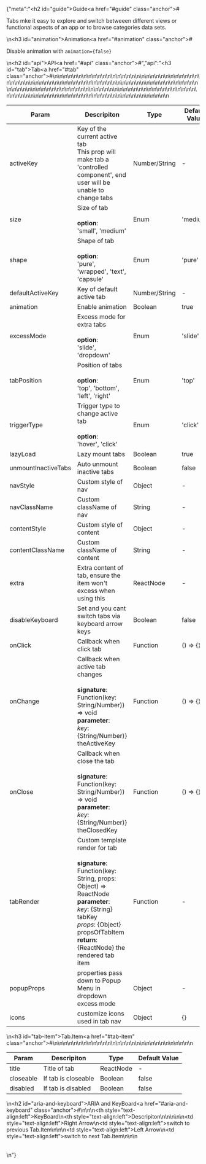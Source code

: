 {"meta":"<h2 id=\"guide\">Guide<a href=\"#guide\" class=\"anchor\">#</a></h2><p>Tabs mke it easy to explore and switch betweeen different views or functional aspects of an app or to browse categories data sets.</p>\n<h3 id=\"animation\">Animation<a href=\"#animation\" class=\"anchor\">#</a></h3><p>Disable animation with <code>animation={false}</code></p>\n<h2 id=\"api\">API<a href=\"#api\" class=\"anchor\">#</a></h2>","api":"<h3 id=\"tab\">Tab<a href=\"#tab\" class=\"anchor\">#</a></h3><table>\n<thead>\n<tr>\n<th>Param</th>\n<th>Descripiton</th>\n<th>Type</th>\n<th>Default Value</th>\n</tr>\n</thead>\n<tbody>\n<tr>\n<td>activeKey</td>\n<td>Key of the current active tab<br> This prop will make tab a &apos;controlled component&apos;, end user will be unable to change tabs</td>\n<td>Number/String</td>\n<td>-</td>\n</tr>\n<tr>\n<td>size</td>\n<td>Size of tab<br><br><strong>option</strong>:<br>&apos;small&apos;, &apos;medium&apos;</td>\n<td>Enum</td>\n<td>&apos;medium&apos;</td>\n</tr>\n<tr>\n<td>shape</td>\n<td>Shape of tab<br><br><strong>option</strong>:<br>&apos;pure&apos;, &apos;wrapped&apos;, &apos;text&apos;, &apos;capsule&apos;</td>\n<td>Enum</td>\n<td>&apos;pure&apos;</td>\n</tr>\n<tr>\n<td>defaultActiveKey</td>\n<td>Key of default active tab</td>\n<td>Number/String</td>\n<td>-</td>\n</tr>\n<tr>\n<td>animation</td>\n<td>Enable animation</td>\n<td>Boolean</td>\n<td>true</td>\n</tr>\n<tr>\n<td>excessMode</td>\n<td>Excess mode for extra tabs <br><br><strong>option</strong>:<br>&apos;slide&apos;, &apos;dropdown&apos;</td>\n<td>Enum</td>\n<td>&apos;slide&apos;</td>\n</tr>\n<tr>\n<td>tabPosition</td>\n<td>Position of tabs<br><br><strong>option</strong>:<br>&apos;top&apos;, &apos;bottom&apos;, &apos;left&apos;, &apos;right&apos;</td>\n<td>Enum</td>\n<td>&apos;top&apos;</td>\n</tr>\n<tr>\n<td>triggerType</td>\n<td>Trigger type to change active tab<br><br><strong>option</strong>:<br>&apos;hover&apos;, &apos;click&apos;</td>\n<td>Enum</td>\n<td>&apos;click&apos;</td>\n</tr>\n<tr>\n<td>lazyLoad</td>\n<td>Lazy mount tabs</td>\n<td>Boolean</td>\n<td>true</td>\n</tr>\n<tr>\n<td>unmountInactiveTabs</td>\n<td>Auto unmount inactive tabs</td>\n<td>Boolean</td>\n<td>false</td>\n</tr>\n<tr>\n<td>navStyle</td>\n<td>Custom style of nav</td>\n<td>Object</td>\n<td>-</td>\n</tr>\n<tr>\n<td>navClassName</td>\n<td>Custom className of nav</td>\n<td>String</td>\n<td>-</td>\n</tr>\n<tr>\n<td>contentStyle</td>\n<td>Custom style of content</td>\n<td>Object</td>\n<td>-</td>\n</tr>\n<tr>\n<td>contentClassName</td>\n<td>Custom className of content</td>\n<td>String</td>\n<td>-</td>\n</tr>\n<tr>\n<td>extra</td>\n<td>Extra content of tab, ensure the item won&apos;t excess when using this</td>\n<td>ReactNode</td>\n<td>-</td>\n</tr>\n<tr>\n<td>disableKeyboard</td>\n<td>Set and you cant switch tabs via keyboard arrow keys</td>\n<td>Boolean</td>\n<td>false</td>\n</tr>\n<tr>\n<td>onClick</td>\n<td>Callback when click tab</td>\n<td>Function</td>\n<td>() =&gt; {}</td>\n</tr>\n<tr>\n<td>onChange</td>\n<td>Callback when active tab changes<br><br><strong>signature</strong>:<br>Function(key: String/Number)) =&gt; void<br><strong>parameter</strong>:<br><em>key</em>: {String/Number)} theActiveKey</td>\n<td>Function</td>\n<td>() =&gt; {}</td>\n</tr>\n<tr>\n<td>onClose</td>\n<td>Callback when close the tab<br><br><strong>signature</strong>:<br>Function(key: String/Number)) =&gt; void<br><strong>parameter</strong>:<br><em>key</em>: {String/Number)} theClosedKey</td>\n<td>Function</td>\n<td>() =&gt; {}</td>\n</tr>\n<tr>\n<td>tabRender</td>\n<td>Custom template render for tab <br><br><strong>signature</strong>:<br>Function(key: String, props: Object) =&gt; ReactNode<br><strong>parameter</strong>:<br><em>key</em>: {String} tabKey <br><em>props</em>: {Object} propsOfTabItem <br><strong>return</strong>:<br>{ReactNode} the rendered tab item<br></td>\n<td>Function</td>\n<td>-</td>\n</tr>\n<tr>\n<td>popupProps</td>\n<td>properties pass down to Popup Menu in dropdown excess mode</td>\n<td>Object</td>\n<td>-</td>\n</tr>\n<tr>\n<td>icons</td>\n<td>customize icons used in tab nav</td>\n<td>Object</td>\n<td>{}</td>\n</tr>\n</tbody>\n</table>\n<h3 id=\"tab-item\">Tab.Item<a href=\"#tab-item\" class=\"anchor\">#</a></h3><table>\n<thead>\n<tr>\n<th>Param</th>\n<th>Descripiton</th>\n<th>Type</th>\n<th>Default Value</th>\n</tr>\n</thead>\n<tbody>\n<tr>\n<td>title</td>\n<td>Title of tab</td>\n<td>ReactNode</td>\n<td>-</td>\n</tr>\n<tr>\n<td>closeable</td>\n<td>If tab is closeable</td>\n<td>Boolean</td>\n<td>false</td>\n</tr>\n<tr>\n<td>disabled</td>\n<td>If tab is disabled</td>\n<td>Boolean</td>\n<td>false</td>\n</tr>\n</tbody>\n</table>\n<h2 id=\"aria-and-keyboard\">ARIA and KeyBoard<a href=\"#aria-and-keyboard\" class=\"anchor\">#</a></h2><table>\n<thead>\n<tr>\n<th style=\"text-align:left\">KeyBoard</th>\n<th style=\"text-align:left\">Descripiton</th>\n</tr>\n</thead>\n<tbody>\n<tr>\n<td style=\"text-align:left\">Right Arrow</td>\n<td style=\"text-align:left\">switch to previous Tab.Item</td>\n</tr>\n<tr>\n<td style=\"text-align:left\">Left Arrow</td>\n<td style=\"text-align:left\">switch to next Tab.Item</td>\n</tr>\n</tbody>\n</table>\n"}